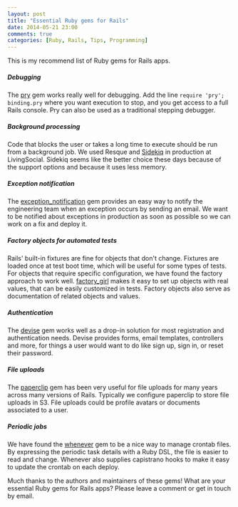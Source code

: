 ```yaml
---
layout: post
title: "Essential Ruby gems for Rails"
date: 2014-05-21 23:00
comments: true
categories: [Ruby, Rails, Tips, Programming]
---
```


This is my recommend list of Ruby gems for Rails apps.

##### Debugging

The [pry](https://github.com/pry/pry) gem works really well for debugging. Add the line `require 'pry'; binding.pry` where you want execution to stop, and you get access to a full Rails console. Pry can also be used as a traditional stepping debugger.

##### Background processing

Code that blocks the user or takes a long time to execute should be run from a background job. We used Resque and [Sidekiq](https://github.com/mperham/sidekiq) in production at LivingSocial. Sidekiq seems like the better choice these days because of the support options and because it uses less memory.

##### Exception notification

The [exception_notification](https://github.com/rails/exception_notification) gem provides an easy way to notify the engineering team when an exception occurs by sending an email. We want to be notified about exceptions in production as soon as possible so we can work on a fix and deploy it.

##### Factory objects for automated tests

Rails' built-in fixtures are fine for objects that don't change. Fixtures are loaded once at test boot time, which will be useful for some types of tests. For objects that require specific configuration, we have found the factory approach to work well. [factory_girl](https://github.com/thoughtbot/factory_girl) makes it easy to set up objects with real values, that can be easily customized in tests. Factory objects also serve as documentation of related objects and values.

##### Authentication

The [devise](https://github.com/plataformatec/devise) gem works well as a drop-in solution for most registration and authentication needs. Devise provides forms, email templates, controllers and more, for things a user would want to do like sign up, sign in, or reset their password.

##### File uploads

The [paperclip](https://github.com/thoughtbot/paperclip) gem has been very useful for file uploads for many years across many versions of Rails. Typically we configure paperclip to store file uploads in S3. File uploads could be profile avatars or documents associated to a user.

##### Periodic jobs

We have found the [whenever](https://github.com/javan/whenever) gem to be a nice way to manage crontab files. By expressing the periodic task details with a Ruby DSL, the file is easier to read and change. Whenever also supplies capistrano hooks to make it easy to update the crontab on each deploy.

Much thanks to the authors and maintainers of these gems! What are your essential Ruby gems for Rails apps? Please leave a comment or get in touch by email.
